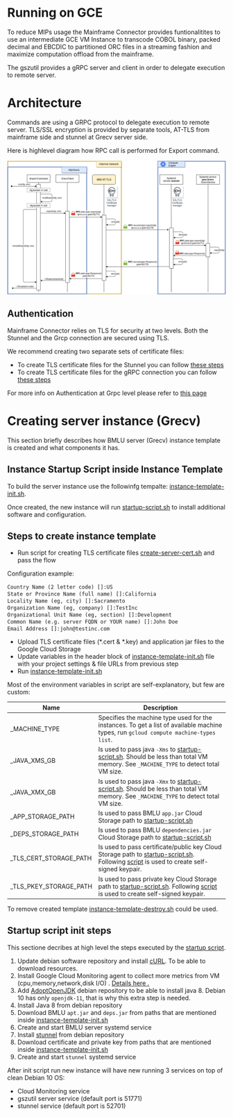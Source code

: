 # Running on GCE

To reduce MIPs usage the Mainframe Connector provides funtionalitites to use an intermediate GCE VM Instance to transcode COBOL binary, packed decimal and EBCDIC to partitioned ORC files in a streaming fashion and maximize computation offload from the mainframe.

The gszutil provides a gRPC server and client in order to delegate execution to remote server.


# Architecture 
Commands are using a GRPC protocol to delegate execution to remote server. TLS/SSL encryption is provided by separate tools, AT-TLS from mainframe side and stunnel at Grecv server side.

Here is highlevel diagram how RPC call is performed for Export command. 

![bq_export_rpc_call](../../img/bq_export_rpc_call.png)

## Authentication
Mainframe Connector relies on TLS for security at two levels. Both the Stunnel and the Grcp connection are secured using TLS.

We recommend creating two separate sets of certificate files:
- To create TLS certificate files for the Stunnel you can follow [these steps](./create-server-cert.sh)
- To create TLS certificate files for the gRPC connection you can follow [these steps](https://github.com/grpc/grpc-java/blob/master/testing/src/main/resources/certs/README)

For more info on Authentication at Grpc level please refer to [this page](https://github.com/grpc/grpc-java/tree/master/examples/example-tls)

# Creating server instance (Grecv)


This section briefly describes how BMLU server (Grecv) instance template is created and what components it has.

## Instance Startup Script inside Instance Template

To build the server instance use the followinfg tempalte: [instance-template-init.sh](./instance-template-init.sh). 

Once created, the new instance will run [startup-script.sh](./startup-script.sh) to install additional software and configuration.


## Steps to create instance template

- Run script for creating TLS certificate files [create-server-cert.sh](./create-server-cert.sh) and pass the flow

Configuration example: 
```
Country Name (2 letter code) []:US
State or Province Name (full name) []:California
Locality Name (eg, city) []:Sacramento
Organization Name (eg, company) []:TestInc
Organizational Unit Name (eg, section) []:Development
Common Name (e.g. server FQDN or YOUR name) []:John Doe
Email Address []:john@testinc.com
```
- Upload TLS certificate files (*.cert & *.key) and application jar files to the Google Cloud Storage
- Update variables in the header block of [instance-template-init.sh](./instance-template-init.sh) file with your project settings & file URLs from previous step
- Run [instance-template-init.sh](./instance-template-init.sh)

Most of the environment variables in script are self-explanatory, but few are custom:

|Name|Description|
|---|---|
|_MACHINE_TYPE| Specifies the machine type used for the instances. To get a list of available machine types, run `gcloud compute machine-types list`. |
|_JAVA_XMS_GB| Is used to pass java `-Xms` to [startup-script.sh](./startup-script.sh). Should be less than total VM memory. See `_MACHINE_TYPE` to detect total VM size. |
|_JAVA_XMX_GB| Is used to pass java `-Xmx` to [startup-script.sh](./startup-script.sh). Should be less than total VM memory. See `_MACHINE_TYPE` to detect total VM size. |
|_APP_STORAGE_PATH| Is used to pass BMLU `app.jar` Cloud Storage path to [startup-script.sh](./startup-script.sh) |
|_DEPS_STORAGE_PATH| Is used to pass BMLU `dependencies.jar` Cloud Storage path to [startup-script.sh](./startup-script.sh) |
|_TLS_CERT_STORAGE_PATH| Is used to pass certificate/public key Cloud Storage path to [startup-script.sh](./startup-script.sh). Following [script](../certs/create-server-cert.sh) is used to create self-signed keypair.|
|_TLS_PKEY_STORAGE_PATH| Is used to pass private key Cloud Storage path to [startup-script.sh](./startup-script.sh). Following [script](../certs/create-server-cert.sh) is used to create self-signed keypair.|

To remove created template [instance-template-destroy.sh](./instance-template-destroy.sh) could be used.



## Startup script init steps

This sectione decribes at high level the steps executed by the [startup script](./startup-script.sh). 

1. Update debian software repository and install [cURL](https://ru.wikipedia.org/wiki/CURL). To be able to download
   resources.
2. Install Google Cloud Monitoring agent to collect more metrics from VM (cpu,memory,network,disk I/O)
   . [Details here .](https://cloud.google.com/monitoring/agent/monitoring/installation#agent-install-latest-linux)
3. Add [AdoptOpenJDK](https://adoptopenjdk.net/) debian repository to be able to install java 8. Debian 10 has
   only `openjdk-11`, that is why this extra step is needed.
4. Install Java 8 from debian repository
5. Download BMLU `apt.jar` and `deps.jar` from paths that are mentioned
   inside [instance-template-init.sh](./instance-template-init.sh)
6. Create and start BMLU server systemd service
7. Install [stunnel](https://www.stunnel.org/) from debian repository
8. Download certificate and private key from paths that are mentioned
   inside  [instance-template-init.sh](./instance-template-init.sh)
9. Create and start `stunnel` systemd service


After init script run new instance will have new running 3 services on top of clean Debian 10 OS:

- Cloud Monitoring service
- gszutil server service (default port is 51771)
- stunnel service (default port is 52701)